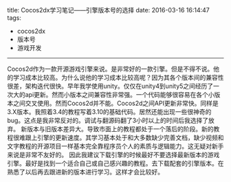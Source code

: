 title: Cocos2dx学习笔记——引擎版本号的选择
date: 2016-03-16 16:14:47 
tags:
- cocos2dx
- 版本号
- 游戏开发

---

Cocos2d作为一款开源游戏引擎来说。是非常好的一款引擎。但是不得不说。他的学习成本比较高。为什么说他的学习成本比较高呢？因为其各个版本间的兼容性很差，架构迭代很快。早年我学使用unity。仅仅在unity4到unity5之间经历了一次大的api更新。然而小版本之间兼容性非常强。一个代码能够很容易在各个小版本之间交叉使用。然而Cocos2d并不能。Cocos2d之间API更新非常快。同样是3.X版本。我照着3.4的教程写着3.10的基础代码。居然还能出现一些很神奇的bug。这点是我非常反对的。调试与翻源码翻了3小时以上的时间后我选择了放弃。
新版本与旧版本差异大。导致市面上的教程都处于一个落后的阶段。新的教程很难跟上引擎的更新速度。其学习基本处于和大多数缺少完善文档，缺少视频和文字教程的开源项目一样基本完全靠程序员个人的素质与逻辑能力。这无疑对新手来说是非常不友好的。
因此我建议下载引擎的时候最好不要选择最新版本的游戏引擎。最好是找到一个适合自己或自己感兴趣的教程。去下载配套的引擎版本。在熟悉了以后再去跟进新的版本进行学习。这样才会比较好。
